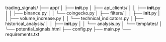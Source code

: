 trading_signals/
    ├── app/
    │   ├── __init__.py
    │   ├── api_clients/
    │   │   ├── __init__.py
    │   │   ├── binance.py
    │   │   └── coingecko.py
    │   ├── filters/
    │   │   ├── __init__.py
    │   │   ├── volume_increase.py
    │   │   └── technical_indicators.py
    │   ├── historical_analysis/
    │   │   ├── __init__.py
    │   │   └── analysis.py
    │   └── templates/
    │       └── potential_signals.html
    ├── config.py
    ├── main.py
    └── requirements.txt
